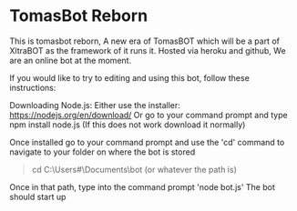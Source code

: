 # TomasBot Reborn
This is tomasbot reborn, A new era of TomasBOT which will be a part of XltraBOT as the framework of it runs it. 
Hosted via heroku and github, We are an online bot at the moment.


If you would like to try to editing and using this bot, follow these instructions:

Downloading Node.js:
Either use the installer: https://nodejs.org/en/download/
Or go to your command prompt and type npm install node.js
(If this does not work download it normally)

Once installed go to your command prompt and use the 'cd' command to navigate to your folder on where the bot is stored
> cd C:\Users\#\Documents\bot (or whatever the path is)

Once in that path, type into the command prompt 'node bot.js' The bot should start up


